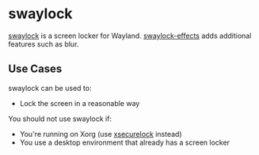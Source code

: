 # swaylock

[swaylock][swaylock] is a screen locker for Wayland. [swaylock-effects][swaylock-effects] adds additional features such as blur.

## Use Cases

swaylock can be used to:

- Lock the screen in a reasonable way

You should not use swaylock if:

- You're running on Xorg (use [xsecurelock][xsecurelock] instead)
- You use a desktop environment that already has a screen locker

[swaylock]: https://github.com/swaywm/swaylock
[swaylock-effects]: https://github.com/mortie/swaylock-effects
[xsecurelock]: https://github.com/google/xsecurelock
